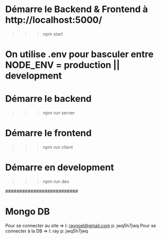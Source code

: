 # Démarre le Backend & Frontend à http://localhost:5000/
>>> npm start
# On utilise .env pour basculer entre NODE_ENV = production || development


# Démarre le backend
>>> npm run server 

# Démarre le frontend
>>> npm run client

# Démarre en development
>>> npm run dev

##########################
# Mongo DB
Pour se connecter au site => l: raynoel@gmail.com p: jwq5h7jwq
Pour se connecter à la DB => l: ray p: jwq5h7jwq

